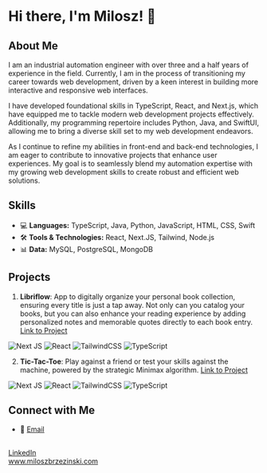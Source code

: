 # Hi there, I'm Milosz! 👋

## About Me
 <p> I am an industrial automation engineer with over three and a half years of experience in the field. Currently, I am in the process of transitioning my career towards web development, driven by a keen interest in building more interactive and responsive web interfaces. </p>
 <p> I have developed foundational skills in TypeScript, React, and Next.js, which have equipped me to tackle modern web development projects effectively. Additionally, my programming repertoire includes Python, Java, and SwiftUI, allowing me to bring a diverse skill set to my web development endeavors. </p>
<p>  As I continue to refine my abilities in front-end and back-end technologies, I am eager to contribute to innovative projects that enhance user experiences. My goal is to seamlessly blend my automation expertise with my growing web development skills to create robust and efficient web solutions.</p>

## Skills
- 💻 **Languages:** TypeScript, Java, Python, JavaScript, HTML, CSS, Swift
- 🛠️ **Tools & Technologies:** React, Next.JS, Tailwind, Node.js
- 📊 **Data:** MySQL, PostgreSQL, MongoDB

## Projects
1. **Libriflow**: App to digitally organize your personal book collection, ensuring every title is just a tap away. Not only can you catalog your books, but you can also enhance your reading experience by adding personalized notes and memorable quotes directly to each book entry. [Link to Project](https://github.com/miloszbrzezinski/libriflow) <br/>

![Next JS](https://img.shields.io/badge/Next-black?style=for-the-badge&logo=next.js&logoColor=white)
![React](https://img.shields.io/badge/react-%2320232a.svg?style=for-the-badge&logo=react&logoColor=%2361DAFB)
![TailwindCSS](https://img.shields.io/badge/tailwindcss-%2338B2AC.svg?style=for-the-badge&logo=tailwind-css&logoColor=white)
![TypeScript](https://img.shields.io/badge/typescript-%23007ACC.svg?style=for-the-badge&logo=typescript&logoColor=white)


2. **Tic-Tac-Toe**: Play against a friend or test your skills against the machine, powered by the strategic Minimax algorithm. [Link to Project](https://github.com/miloszbrzezinski/tic-tac-toe) <br/>

![Next JS](https://img.shields.io/badge/Next-black?style=for-the-badge&logo=next.js&logoColor=white)
![React](https://img.shields.io/badge/react-%2320232a.svg?style=for-the-badge&logo=react&logoColor=%2361DAFB)
![TailwindCSS](https://img.shields.io/badge/tailwindcss-%2338B2AC.svg?style=for-the-badge&logo=tailwind-css&logoColor=white)
![TypeScript](https://img.shields.io/badge/typescript-%23007ACC.svg?style=for-the-badge&logo=typescript&logoColor=white)


## Connect with Me
- 📧 [Email](mailto:milosz.brzezinski@icloud.com)


##
[LinkedIn](https://www.linkedin.com/in/miłosz-brzeziński-85b896185) </br>
www.miloszbrzezinski.com




